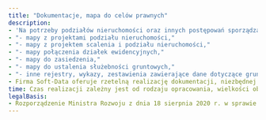 ```yaml
---
title: "Dokumentacje, mapa do celów prawnych"
description: 
- 'Na potrzeby podziałów nieruchomości oraz innych postępowań sporządzane są mapy do celów prawnych:'
- "- mapy z projektami podziału nieruchomości,"
- "- mapy z projektem scalenia i podziału nieruchomości,"
- "- mapy połączenia działek ewidencyjnych,"
- "- mapy do zasiedzenia,"
- "- mapy do ustalenia służebności gruntowych,"
- "- inne rejestry, wykazy, zestawienia zawierające dane dotyczące gruntów, budynków, lokali lub ich części składowych."
- Firma Soft-Data oferuje rzetelną realizację dokumentacji, niezbędnej do realizacji postępowań prawnych.
time: Czas realizacji zależny jest od rodzaju opracowania, wielkości obiektu oraz prac urzędów
legalBasis:
- Rozporządzenie Ministra Rozwoju z dnia 18 sierpnia 2020 r. w sprawie standardów technicznych wykonywania geodezyjnych pomiarów sytuacyjnych i wysokościowych oraz opracowywania i przekazywania wyników tych pomiarów do państwowego zasobu geodezyjnego i kartograficznego
---
```

